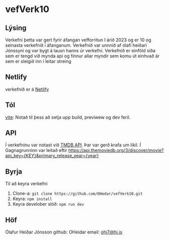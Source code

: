 # vefVerk10

## Lýsing
Verkefni þetta var gert fyrir áfangan vefforritun I árið 2023 og er 10 og seinasta verkefnið í áfanganum. Verkefnið var unnnið af ólafi heiðari Jónssyni og var bygt á lausn hanns úr verkefni.
Verkefnið er einföld síða sem er tengd við mynda api og finnur allar myndir sem komu út einhvað ár sem er sleigið inn í leitar streing

## Netlify
verkefnið er á [Netlify](https://deft-hummingbird-8d0805.netlify.app/)

## Tól
[vite](https://vitejs.dev/): Notað til þess að setja upp build, previwew og dev feril.

## API
Í verkefninu var notast við [TMDB API](https://developer.themoviedb.org/docs). Þar var gerð krafa um likil. Í Gagnagrunninn var leitað eftir https://api.themoviedb.org/3/discover/movie?api_key={KEY}&primary_release_year={year}

## Byrja
Til að keyra verkefni

1. Clone-a: `git clone https://github.com/OHedar/vefVerk10.git`
2. Keyra: `npm install` 
3. Keyra develober slóð: `npm run dev`

## Höf
Ólafur Heiðar Jónsson
github: OHeidar
email: ohj7@hi.is
